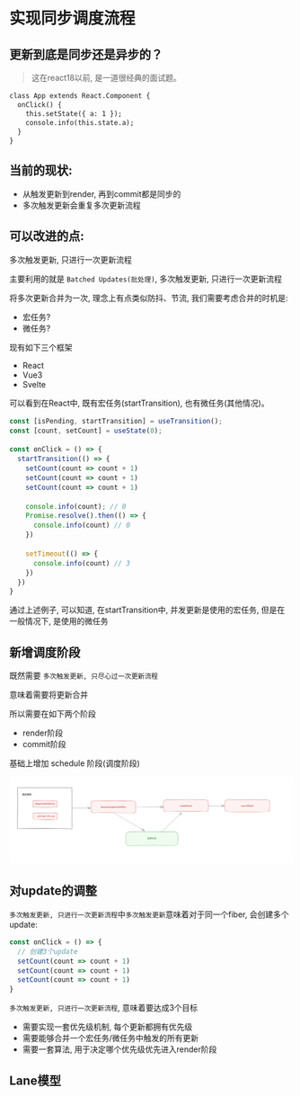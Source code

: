 # 实现同步调度流程

## 更新到底是同步还是异步的？

> 这在react18以前, 是一道很经典的面试题。

```tsx
class App extends React.Component {
  onClick() {
    this.setState({ a: 1 });
    console.info(this.state.a);
  }
}
```

## 当前的现状:

+ 从触发更新到render, 再到commit都是同步的
+ 多次触发更新会重复多次更新流程

## 可以改进的点:

多次触发更新, 只进行一次更新流程

主要利用的就是 `Batched Updates(批处理)`, 多次触发更新, 只进行一次更新流程

将多次更新合并为一次, 理念上有点类似防抖、节流, 我们需要考虑合并的时机是:

+ 宏任务?
+ 微任务?

现有如下三个框架
+ React
+ Vue3
+ Svelte

可以看到在React中, 既有宏任务(startTransition), 也有微任务(其他情况)。

```ts
const [isPending, startTransition] = useTransition();
const [count, setCount] = useState(0);

const onClick = () => {
  startTransition(() => {
    setCount(count => count + 1)
    setCount(count => count + 1)
    setCount(count => count + 1)

    console.info(count); // 0
    Promise.resolve().then(() => {
      console.info(count) // 0
    })

    setTimeout(() => {
      console.info(count) // 3
    })
  })
}
```

通过上述例子, 可以知道, 在startTransition中, 并发更新是使用的宏任务, 但是在一般情况下, 是使用的微任务

## 新增调度阶段

既然需要 `多次触发更新, 只尽心过一次更新流程`

意味着需要将更新合并

所以需要在如下两个阶段

+ render阶段
+ commit阶段

基础上增加 schedule 阶段(调度阶段)

![调度阶段](./images/schedule.png)

## 对update的调整

`多次触发更新, 只进行一次更新流程`中`多次触发更新`意味着对于同一个fiber, 会创建多个update:

```ts
const onClick = () => {
  // 创建3个update
  setCount(count => count + 1)
  setCount(count => count + 1)
  setCount(count => count + 1)
}
```

`多次触发更新, 只进行一次更新流程`, 意味着要达成3个目标

+ 需要实现一套优先级机制, 每个更新都拥有优先级
+ 需要能够合并一个宏任务/微任务中触发的所有更新
+ 需要一套算法, 用于决定哪个优先级优先进入render阶段


## Lane模型



